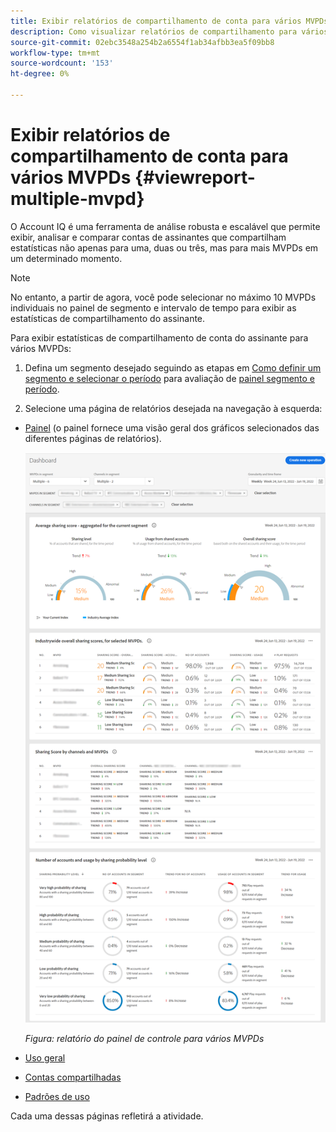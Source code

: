 ```yaml
---
title: Exibir relatórios de compartilhamento de conta para vários MVPDs
description: Como visualizar relatórios de compartilhamento para vários MVPDs.
source-git-commit: 02ebc3548a254b2a6554f1ab34afbb3ea5f09bb8
workflow-type: tm+mt
source-wordcount: '153'
ht-degree: 0%

---
```


# Exibir relatórios de compartilhamento de conta para vários MVPDs {#viewreport-multiple-mvpd}

O Account IQ é uma ferramenta de análise robusta e escalável que permite exibir, analisar e comparar contas de assinantes que compartilham estatísticas não apenas para uma, duas ou três, mas para mais MVPDs em um determinado momento.

>[!NOTE]
>
>No entanto, a partir de agora, você pode selecionar no máximo 10 MVPDs individuais no painel de segmento e intervalo de tempo para exibir as estatísticas de compartilhamento do assinante.

Para exibir estatísticas de compartilhamento de conta do assinante para vários MVPDs:

1. Defina um segmento desejado seguindo as etapas em [Como definir um segmento e selecionar o período](/help/AccountIQ/howto-select-segment-timeframe.md) para avaliação de [painel segmento e período](/help/AccountIQ/segments-timeframe.md).

1. Selecione uma página de relatórios desejada na navegação à esquerda:

* [Painel](/help/AccountIQ/dashboard.md) (o painel fornece uma visão geral dos gráficos selecionados das diferentes páginas de relatórios).

  ![](assets/mult-mvpds-dashboard.png)

  *Figura: relatório do painel de controle para vários MVPDs*

* [Uso geral](/help/AccountIQ/general-usage-reports.md)

* [Contas compartilhadas](/help/AccountIQ/shared-acc-reports.md)

* [Padrões de uso](/help/AccountIQ/usage-patterns.md)

Cada uma dessas páginas refletirá a atividade.
